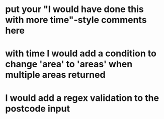 # put your "I would have done this with more time"-style comments here

# with time I would add a condition to change 'area' to 'areas' when multiple areas returned

# I would add a regex validation to the postcode input
